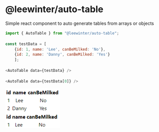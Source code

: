 # @leewinter/auto-table

Simple react component to auto generate tables from arrays or objects

```javascript
import { AutoTable } from "@leewinter/auto-table";

const testData = [
    {id: 1, name: 'Lee', canBeMilked: 'No'},
    {id: 2, name: 'Danny', canBeMilked: 'Yes'}
    ];

<AutoTable data={testData} />

<AutoTable data={testData[0]} />
```

![example](./docs/images/basic-example.png)
